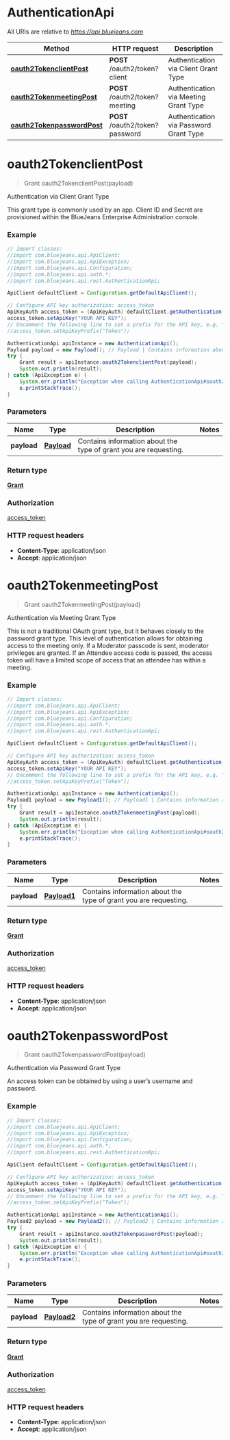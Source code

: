 # AuthenticationApi

All URIs are relative to *https://api.bluejeans.com*

Method | HTTP request | Description
------------- | ------------- | -------------
[**oauth2TokenclientPost**](AuthenticationApi.md#oauth2TokenclientPost) | **POST** /oauth2/token?client | Authentication via Client Grant Type
[**oauth2TokenmeetingPost**](AuthenticationApi.md#oauth2TokenmeetingPost) | **POST** /oauth2/token?meeting | Authentication via Meeting Grant Type
[**oauth2TokenpasswordPost**](AuthenticationApi.md#oauth2TokenpasswordPost) | **POST** /oauth2/token?password | Authentication via Password Grant Type


<a name="oauth2TokenclientPost"></a>
# **oauth2TokenclientPost**
> Grant oauth2TokenclientPost(payload)

Authentication via Client Grant Type

This grant type is commonly used by an app. Client ID and Secret are provisioned within the BlueJeans Enterprise Administration console.

### Example
```java
// Import classes:
//import com.bluejeans.api.ApiClient;
//import com.bluejeans.api.ApiException;
//import com.bluejeans.api.Configuration;
//import com.bluejeans.api.auth.*;
//import com.bluejeans.api.rest.AuthenticationApi;

ApiClient defaultClient = Configuration.getDefaultApiClient();

// Configure API key authorization: access_token
ApiKeyAuth access_token = (ApiKeyAuth) defaultClient.getAuthentication("access_token");
access_token.setApiKey("YOUR API KEY");
// Uncomment the following line to set a prefix for the API key, e.g. "Token" (defaults to null)
//access_token.setApiKeyPrefix("Token");

AuthenticationApi apiInstance = new AuthenticationApi();
Payload payload = new Payload(); // Payload | Contains information about the type of grant you are requesting.
try {
    Grant result = apiInstance.oauth2TokenclientPost(payload);
    System.out.println(result);
} catch (ApiException e) {
    System.err.println("Exception when calling AuthenticationApi#oauth2TokenclientPost");
    e.printStackTrace();
}
```

### Parameters

Name | Type | Description  | Notes
------------- | ------------- | ------------- | -------------
 **payload** | [**Payload**](Payload.md)| Contains information about the type of grant you are requesting. |

### Return type

[**Grant**](Grant.md)

### Authorization

[access_token](../README.md#access_token)

### HTTP request headers

 - **Content-Type**: application/json
 - **Accept**: application/json

<a name="oauth2TokenmeetingPost"></a>
# **oauth2TokenmeetingPost**
> Grant oauth2TokenmeetingPost(payload)

Authentication via Meeting Grant Type

This is not a traditional OAuth grant type, but it behaves closely to the password grant type. This level of authentication allows for obtaining access to the meeting only. If a Moderator passcode is sent, moderator privileges are granted. If an Attendee access code is passed, the access token will have a limited scope of access that an attendee has within a meeting.

### Example
```java
// Import classes:
//import com.bluejeans.api.ApiClient;
//import com.bluejeans.api.ApiException;
//import com.bluejeans.api.Configuration;
//import com.bluejeans.api.auth.*;
//import com.bluejeans.api.rest.AuthenticationApi;

ApiClient defaultClient = Configuration.getDefaultApiClient();

// Configure API key authorization: access_token
ApiKeyAuth access_token = (ApiKeyAuth) defaultClient.getAuthentication("access_token");
access_token.setApiKey("YOUR API KEY");
// Uncomment the following line to set a prefix for the API key, e.g. "Token" (defaults to null)
//access_token.setApiKeyPrefix("Token");

AuthenticationApi apiInstance = new AuthenticationApi();
Payload1 payload = new Payload1(); // Payload1 | Contains information about the type of grant you are requesting.
try {
    Grant result = apiInstance.oauth2TokenmeetingPost(payload);
    System.out.println(result);
} catch (ApiException e) {
    System.err.println("Exception when calling AuthenticationApi#oauth2TokenmeetingPost");
    e.printStackTrace();
}
```

### Parameters

Name | Type | Description  | Notes
------------- | ------------- | ------------- | -------------
 **payload** | [**Payload1**](Payload1.md)| Contains information about the type of grant you are requesting. |

### Return type

[**Grant**](Grant.md)

### Authorization

[access_token](../README.md#access_token)

### HTTP request headers

 - **Content-Type**: application/json
 - **Accept**: application/json

<a name="oauth2TokenpasswordPost"></a>
# **oauth2TokenpasswordPost**
> Grant oauth2TokenpasswordPost(payload)

Authentication via Password Grant Type

An access token can be obtained by using a user’s username and password.

### Example
```java
// Import classes:
//import com.bluejeans.api.ApiClient;
//import com.bluejeans.api.ApiException;
//import com.bluejeans.api.Configuration;
//import com.bluejeans.api.auth.*;
//import com.bluejeans.api.rest.AuthenticationApi;

ApiClient defaultClient = Configuration.getDefaultApiClient();

// Configure API key authorization: access_token
ApiKeyAuth access_token = (ApiKeyAuth) defaultClient.getAuthentication("access_token");
access_token.setApiKey("YOUR API KEY");
// Uncomment the following line to set a prefix for the API key, e.g. "Token" (defaults to null)
//access_token.setApiKeyPrefix("Token");

AuthenticationApi apiInstance = new AuthenticationApi();
Payload2 payload = new Payload2(); // Payload2 | Contains information about the type of grant you are requesting.
try {
    Grant result = apiInstance.oauth2TokenpasswordPost(payload);
    System.out.println(result);
} catch (ApiException e) {
    System.err.println("Exception when calling AuthenticationApi#oauth2TokenpasswordPost");
    e.printStackTrace();
}
```

### Parameters

Name | Type | Description  | Notes
------------- | ------------- | ------------- | -------------
 **payload** | [**Payload2**](Payload2.md)| Contains information about the type of grant you are requesting. |

### Return type

[**Grant**](Grant.md)

### Authorization

[access_token](../README.md#access_token)

### HTTP request headers

 - **Content-Type**: application/json
 - **Accept**: application/json

